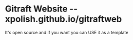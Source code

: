 # Gitraft Website -- xpolish.github.io/gitraftweb

It's open source and if you want you can USE
it as a template
